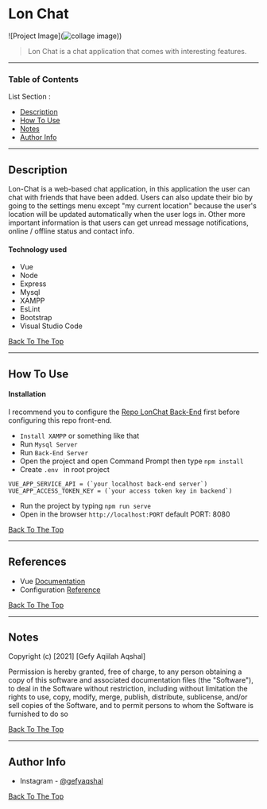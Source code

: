 # Lon Chat

![Project Image](![collage image](https://user-images.githubusercontent.com/54069791/103716007-937d2980-4ff4-11eb-832a-ed7e6e025d00.jpg)))

> Lon Chat is a chat application that comes with interesting features.

---

### Table of Contents
List Section :

- [Description](#description)
- [How To Use](#how-to-use)
- [Notes](#notes)
- [Author Info](#author-info)

---

## Description

Lon-Chat is a web-based chat application, in this application the user can chat with friends that have been added.
Users can also update their bio by going to the settings menu except "my current location" because the user's location will be updated automatically when the user logs in.
Other more important information is that users can get unread message notifications, online / offline status and contact info.

#### Technology used

- Vue
- Node
- Express
- Mysql
- XAMPP
- EsLint
- Bootstrap
- Visual Studio Code

[Back To The Top](#lon-chat)

---

## How To Use
#### Installation
I recommend you to configure the [Repo LonChat Back-End](https://github.com/Gefyaqiilah/LonChat-Back-End) first before configuring this repo front-end.
- `Install XAMPP` or something like that
- Run `Mysql Server`
- Run `Back-End Server`
-  Open the project and open Command Prompt then type `npm install`
- Create `.env ` in root project
```env
VUE_APP_SERVICE_API = (`your localhost back-end server`)
VUE_APP_ACCESS_TOKEN_KEY = (`your access token key in backend`)
```
- Run the project by typing `npm run serve`
- Open in the browser `http://localhost:PORT` default PORT: 8080

[Back To The Top](#lon-chat)

---

## References
- Vue [Documentation](https://vuejs.org/)
- Configuration [ Reference](https://cli.vuejs.org/config/)

[Back To The Top](#lon-chat)

---

## Notes

Copyright (c) [2021] [Gefy Aqiilah Aqshal]

Permission is hereby granted, free of charge, to any person obtaining a copy of this software and associated documentation files (the "Software"), to deal in the Software without restriction, including without limitation the rights to use, copy, modify, merge, publish, distribute, sublicense, and/or sell copies of the Software, and to permit persons to whom the Software is furnished to do so

[Back To The Top](#lon-chat)

---

## Author Info

- Instagram - [@gefyaqshal](https://www.instagram.com/gefyaqshal/)

[Back To The Top](#lon-chat)
